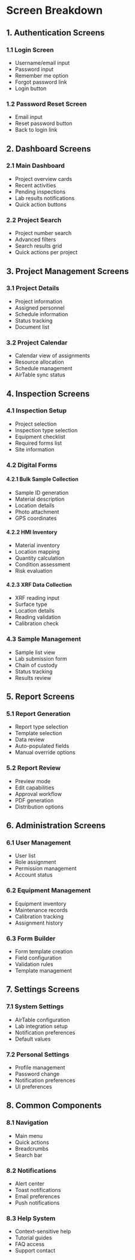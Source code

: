 # Screen Breakdown

## 1. Authentication Screens
### 1.1 Login Screen
- Username/email input
- Password input
- Remember me option
- Forgot password link
- Login button

### 1.2 Password Reset Screen
- Email input
- Reset password button
- Back to login link

## 2. Dashboard Screens
### 2.1 Main Dashboard
- Project overview cards
- Recent activities
- Pending inspections
- Lab results notifications
- Quick action buttons

### 2.2 Project Search
- Project number search
- Advanced filters
- Search results grid
- Quick actions per project

## 3. Project Management Screens
### 3.1 Project Details
- Project information
- Assigned personnel
- Schedule information
- Status tracking
- Document list

### 3.2 Project Calendar
- Calendar view of assignments
- Resource allocation
- Schedule management
- AirTable sync status

## 4. Inspection Screens
### 4.1 Inspection Setup
- Project selection
- Inspection type selection
- Equipment checklist
- Required forms list
- Site information

### 4.2 Digital Forms
#### 4.2.1 Bulk Sample Collection
- Sample ID generation
- Material description
- Location details
- Photo attachment
- GPS coordinates

#### 4.2.2 HMI Inventory
- Material inventory
- Location mapping
- Quantity calculation
- Condition assessment
- Risk evaluation

#### 4.2.3 XRF Data Collection
- XRF reading input
- Surface type
- Location details
- Reading validation
- Calibration check

### 4.3 Sample Management
- Sample list view
- Lab submission form
- Chain of custody
- Status tracking
- Results review

## 5. Report Screens
### 5.1 Report Generation
- Report type selection
- Template selection
- Data review
- Auto-populated fields
- Manual override options

### 5.2 Report Review
- Preview mode
- Edit capabilities
- Approval workflow
- PDF generation
- Distribution options

## 6. Administration Screens
### 6.1 User Management
- User list
- Role assignment
- Permission management
- Account status

### 6.2 Equipment Management
- Equipment inventory
- Maintenance records
- Calibration tracking
- Assignment history

### 6.3 Form Builder
- Form template creation
- Field configuration
- Validation rules
- Template management

## 7. Settings Screens
### 7.1 System Settings
- AirTable configuration
- Lab integration setup
- Notification preferences
- Default values

### 7.2 Personal Settings
- Profile management
- Password change
- Notification preferences
- UI preferences

## 8. Common Components
### 8.1 Navigation
- Main menu
- Quick actions
- Breadcrumbs
- Search bar

### 8.2 Notifications
- Alert center
- Toast notifications
- Email preferences
- Push notifications

### 8.3 Help System
- Context-sensitive help
- Tutorial guides
- FAQ access
- Support contact

